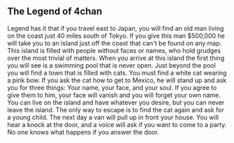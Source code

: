 ## The Legend of 4chan ##

Legend has it that if you travel east to Japan, you will find an old man living on the coast just 40 miles south of Tokyo. If you give this man $500,000 he will take you to an island just off the coast that can't be found on any map. This island is filled with people without faces or names, who hold grudges over the most trivial of matters. When you arrive at this island the first thing you will see is a swimming pool that is never open. Just beyond the pool you will find a town that is filled with cats. You must find a white cat wearing a pink bow. If you ask the cat how to get to Mexico, he will stand up and ask you for three things: Your name, your face, and your soul. If you agree to give them to him, your face will vanish and you will forget your own name. You can live on the island and have whatever you desire, but you can never leave the island. The only way to escape is to find the cat again and ask for a young child. The next day a van will pull up in front your house. You will hear a knock at the door, and a voice will ask if you want to come to a party. No one knows what happens if you answer the door.